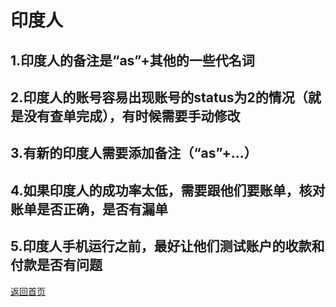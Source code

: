
# 印度人

## 1.印度人的备注是“as”+其他的一些代名词

## 2.印度人的账号容易出现账号的status为2的情况（就是没有查单完成），有时候需要手动修改

## 3.有新的印度人需要添加备注（“as”+...）

## 4.如果印度人的成功率太低，需要跟他们要账单，核对账单是否正确，是否有漏单

## 5.印度人手机运行之前，最好让他们测试账户的收款和付款是否有问题

[返回首页](/README.md)
